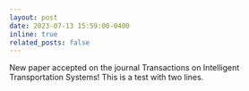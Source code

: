 ```yaml
---
layout: post
date: 2023-07-13 15:59:00-0400
inline: true
related_posts: false
---
```


New paper accepted on the journal Transactions on Intelligent Transportation Systems! This is a test with two lines.
<!-- The work entitled "Fuel-efficient switching control for platooning systems with a deep reinforcement learning approach", by Goncalves, Tiago R. ; Fernandes Cunha, Rafael; Varma,  Vineeth S. ; Elayoubi, Salah Eddine, has been accepted for publication as a REGULAR PAPER in the Transactions on Intelligent Transportation Systems. -->
